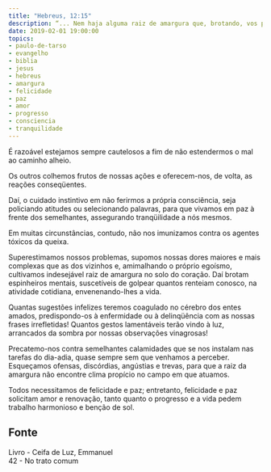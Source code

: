 ```yaml
---
title: "Hebreus, 12:15"
description: “... Nem haja alguma raiz de amargura que, brotando, vos perturbe e, por meio dela, muitos sejam contaminados.” – Paulo
date: 2019-02-01 19:00:00
topics: 
- paulo-de-tarso
- evangelho
- biblia
- jesus
- hebreus
- amargura
- felicidade
- paz
- amor
- progresso
- consciencia
- tranquilidade
---
```


É razoável estejamos sempre cautelosos a fim de não estendermos o mal ao caminho
alheio.

Os outros colhemos frutos de nossas ações e oferecem-nos, de volta, as reações
conseqüentes.

Daí, o cuidado instintivo em não ferirmos a própria consciência, seja policiando
atitudes ou selecionando palavras, para que vivamos em paz à frente dos
semelhantes, assegurando tranqüilidade a nós mesmos.

Em muitas circunstâncias, contudo, não nos imunizamos contra os agentes tóxicos
da queixa.

Superestimamos nossos problemas, supomos nossas dores maiores e mais complexas
que as dos vizinhos e, amimalhando o próprio egoísmo, cultivamos indesejável
raiz de amargura no solo do coração. Daí brotam espinheiros mentais, suscetíveis
de golpear quantos renteiam conosco, na atividade cotidiana, envenenando-lhes a
vida.

Quantas sugestões infelizes teremos coagulado no cérebro dos entes amados,
predispondo-os à enfermidade ou à delinqüência com as nossas frases irrefletidas! Quantos
gestos lamentáveis terão vindo à luz, arrancados da sombra por nossas observações
vinagrosas!

Precatemo-nos contra semelhantes calamidades que se nos instalam nas tarefas do
dia-adia, quase sempre sem que venhamos a perceber. Esqueçamos ofensas,
discórdias, angústias e trevas, para que a raiz da amargura não encontre clima
propício no campo em que atuamos.

Todos necessitamos de felicidade e paz; entretanto, felicidade e paz solicitam
amor e renovação, tanto quanto o progresso e a vida pedem trabalho harmonioso e
benção de sol.




## Fonte
Livro - Ceifa de Luz, Emmanuel  
42 - No trato comum
